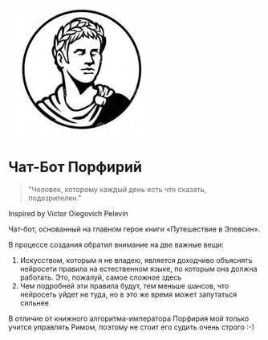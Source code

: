 ![Image alt](https://github.com/Ilya2raev/porphyrius/blob/master/Porphyrius.jpg)

# Чат-Бот Порфирий

> "Человек, которому каждый день есть что сказать, подозрителен."

Inspired by Victor Olegovich Pelevin

Чат-бот, основанный на главном герое книги «Путешествие в Элевсин».

В процессе создания обратил внимание на две важные вещи:

1. Искусством, которым я не владею, является доходчиво объяснять нейросети правила на естественном языке, по которым она должна работать. Это, пожалуй, самое сложное здесь
2. Чем подробней эти правила будут, тем меньше шансов, что нейросеть уйдет не туда, но в это же время может запутаться сильнее

В отличие от книжного алгоритма-императора Порфирия мой только учится управлять Римом, поэтому не стоит его судить очень строго :-)

